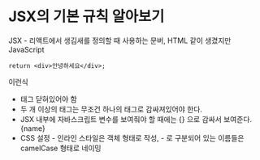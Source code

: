  # JSX의 기본 규칙 알아보기
 JSX - 리액트에서 생김새를 정의할 때 사용하는 문버, HTML 같이 생겼지만 JavaScript  
 ```
return <div>안녕하세요</div>;
```
이런식  
- 태그 닫혀있어야 함
- 두 개 이상의 태그는 무조건 하나의 태그로 감싸져있어야 한다.
- JSX 내부에 자바스크립트 변수를 보여줘야 할 때에는 {} 으로 감싸서 보여준다. <div>{name}</div>
- CSS 설정 - 인라인 스타일은 객체 형태로 작성, - 로 구분되어 있는 이름들은 camelCase 형태로 네이밍
  
